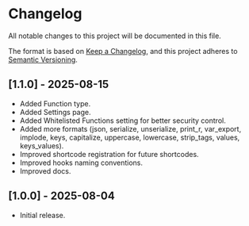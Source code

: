 # Changelog

All notable changes to this project will be documented in this file.

The format is based on [Keep a Changelog](https://keepachangelog.com/en/1.1.0/),
and this project adheres to [Semantic Versioning](https://semver.org/spec/v2.0.0.html).

## [1.1.0] - 2025-08-15
- Added Function type.
- Added Settings page.
- Added Whitelisted Functions setting for better security control.
- Added more formats (json, serialize, unserialize, print_r, var_export, implode, keys, capitalize, uppercase, lowercase, strip_tags, values, keys_values).
- Improved shortcode registration for future shortcodes.
- Improved hooks naming conventions.
- Improved docs.

## [1.0.0] - 2025-08-04
- Initial release.
